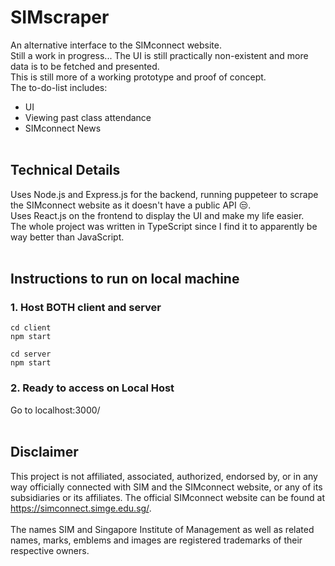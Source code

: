 # SIMscraper
An alternative interface to the SIMconnect website.  
Still a work in progress... The UI is still practically non-existent and more data is to be fetched and presented.  
This is still more of a working prototype and proof of concept.  
The to-do-list includes:  
- UI
- Viewing past class attendance
- SIMconnect News
<br/><br/>

## Technical Details
Uses Node.js and Express.js for the backend, running puppeteer to scrape the SIMconnect website as it doesn't have a public API 😒.  
Uses React.js on the frontend to display the UI and make my life easier.  
The whole project was written in TypeScript since I find it to apparently be way better than JavaScript.
<br/><br/>

## Instructions to run on local machine
### 1. Host BOTH client and server
```
cd client
npm start
```
```
cd server
npm start
```
### 2. Ready to access on Local Host
Go to localhost:3000/
<br/><br/>

## Disclaimer
This project is not affiliated, associated, authorized, endorsed by, or in any way officially connected with SIM and the SIMconnect website, 
or any of its subsidiaries or its affiliates. The official SIMconnect website can be found at https://simconnect.simge.edu.sg/.
<br/><br/>
The names SIM and Singapore Institute of Management as well as related names, marks, emblems and images are registered trademarks of their respective owners.
<br/><br/>